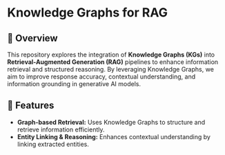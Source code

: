 # Knowledge Graphs for RAG

## 📌 Overview
This repository explores the integration of **Knowledge Graphs (KGs)** into **Retrieval-Augmented Generation (RAG)** pipelines to enhance information retrieval and structured reasoning. By leveraging Knowledge Graphs, we aim to improve response accuracy, contextual understanding, and information grounding in generative AI models.

## 🚀 Features
- **Graph-based Retrieval:** Uses Knowledge Graphs to structure and retrieve information efficiently.
- **Entity Linking & Reasoning:** Enhances contextual understanding by linking extracted entities.
